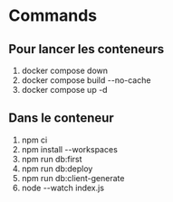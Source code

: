 # Commands

## Pour lancer les conteneurs

1. docker compose down
2. docker compose build --no-cache
3. docker compose up -d

## Dans le conteneur

1. npm ci
2. npm install --workspaces
3. npm run db:first
4. npm run db:deploy
5. npm run db:client-generate
6. node --watch index.js
